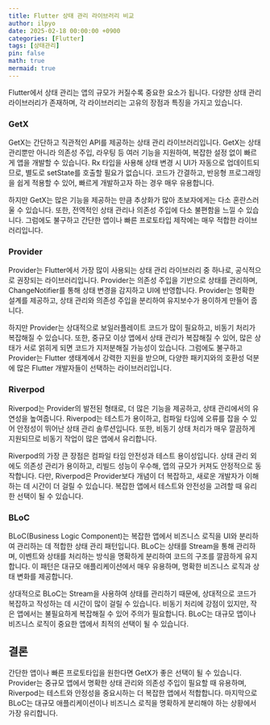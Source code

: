 ```yaml
---
title: Flutter 상태 관리 라이브러리 비교
author: ilpyo
date: 2025-02-18 00:00:00 +0900
categories: [Flutter]
tags: [상태관리]
pin: false
math: true
mermaid: true
---
```


Flutter에서 상태 관리는 앱의 규모가 커질수록 중요한 요소가 됩니다. 다양한 상태 관리 라이브러리가 존재하며, 각 라이브러리는 고유의 장점과 특징을 가지고 있습니다. 

### GetX
GetX는 간단하고 직관적인 API를 제공하는 상태 관리 라이브러리입니다. GetX는 상태 관리뿐만 아니라 의존성 주입, 라우팅 등 여러 기능을 지원하여, 복잡한 설정 없이 빠르게 앱을 개발할 수 있습니다. Rx 타입을 사용해 상태 변경 시 UI가 자동으로 업데이트되므로, 별도로 setState를 호출할 필요가 없습니다. 코드가 간결하고, 반응형 프로그래밍을 쉽게 적용할 수 있어, 빠르게 개발하고자 하는 경우 매우 유용합니다.

하지만 GetX는 많은 기능을 제공하는 만큼 추상화가 많아 초보자에게는 다소 혼란스러울 수 있습니다. 또한, 전역적인 상태 관리나 의존성 주입에 다소 불편함을 느낄 수 있습니다. 그럼에도 불구하고 간단한 앱이나 빠른 프로토타입 제작에는 매우 적합한 라이브러리입니다.

### Provider
Provider는 Flutter에서 가장 많이 사용되는 상태 관리 라이브러리 중 하나로, 공식적으로 권장되는 라이브러리입니다. Provider는 의존성 주입을 기반으로 상태를 관리하며, ChangeNotifier를 통해 상태 변경을 감지하고 UI에 반영합니다. Provider는 명확한 설계를 제공하고, 상태 관리와 의존성 주입을 분리하여 유지보수가 용이하게 만들어 줍니다.

하지만 Provider는 상대적으로 보일러플레이트 코드가 많이 필요하고, 비동기 처리가 복잡해질 수 있습니다. 또한, 중규모 이상 앱에서 상태 관리가 복잡해질 수 있어, 많은 상태가 서로 얽히게 되면 코드가 지저분해질 가능성이 있습니다. 그럼에도 불구하고 Provider는 Flutter 생태계에서 강력한 지원을 받으며, 다양한 패키지와의 호환성 덕분에 많은 Flutter 개발자들이 선택하는 라이브러리입니다.

### Riverpod
Riverpod는 Provider의 발전된 형태로, 더 많은 기능을 제공하고, 상태 관리에서의 유연성을 높여줍니다. Riverpod는 테스트가 용이하고, 컴파일 타임에 오류를 잡을 수 있어 안정성이 뛰어난 상태 관리 솔루션입니다. 또한, 비동기 상태 처리가 매우 깔끔하게 지원되므로 비동기 작업이 많은 앱에서 유리합니다.

Riverpod의 가장 큰 장점은 컴파일 타임 안전성과 테스트 용이성입니다. 상태 관리 외에도 의존성 관리가 용이하고, 리빌드 성능이 우수해, 앱의 규모가 커져도 안정적으로 동작합니다. 다만, Riverpod은 Provider보다 개념이 더 복잡하고, 새로운 개발자가 이해하는 데 시간이 더 걸릴 수 있습니다. 복잡한 앱에서 테스트와 안전성을 고려할 때 유리한 선택이 될 수 있습니다.

### BLoC
BLoC(Business Logic Component)는 복잡한 앱에서 비즈니스 로직을 UI와 분리하여 관리하는 데 적합한 상태 관리 패턴입니다. BLoC는 상태를 Stream을 통해 관리하며, 이벤트와 상태를 처리하는 방식을 명확하게 분리하여 코드의 구조를 깔끔하게 유지합니다. 이 패턴은 대규모 애플리케이션에서 매우 유용하며, 명확한 비즈니스 로직과 상태 변화를 제공합니다.

상대적으로 BLoC는 Stream을 사용하여 상태를 관리하기 때문에, 상대적으로 코드가 복잡하고 작성하는 데 시간이 많이 걸릴 수 있습니다. 비동기 처리에 강점이 있지만, 작은 앱에서는 불필요하게 복잡해질 수 있어 주의가 필요합니다. BLoC는 대규모 앱이나 비즈니스 로직이 중요한 앱에서 최적의 선택이 될 수 있습니다.

## 결론

간단한 앱이나 빠른 프로토타입을 원한다면 GetX가 좋은 선택이 될 수 있습니다. Provider는 중규모 앱에서 명확한 상태 관리와 의존성 주입이 필요할 때 유용하며, Riverpod는 테스트와 안정성을 중요시하는 더 복잡한 앱에서 적합합니다. 마지막으로 BLoC는 대규모 애플리케이션이나 비즈니스 로직을 명확하게 분리해야 하는 상황에서 가장 유리합니다.
